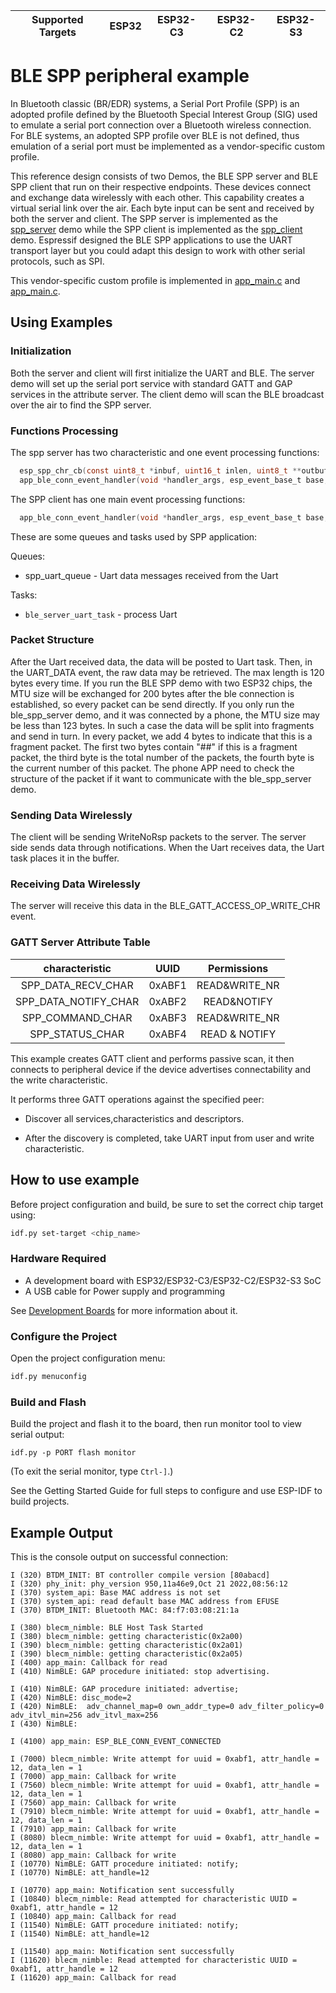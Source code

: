 | Supported Targets | ESP32 | ESP32-C3 | ESP32-C2 | ESP32-S3 |
| ----------------- | ----- | -------- | -------- | -------- |

# BLE SPP peripheral example

  In Bluetooth classic (BR/EDR) systems, a Serial Port Profile (SPP) is an adopted profile defined by the Bluetooth Special Interest Group (SIG) used to emulate a serial port connection over a Bluetooth wireless connection. For BLE systems, an adopted SPP profile over BLE is not defined, thus emulation of a serial port must be implemented as a vendor-specific custom profile.

  This reference design consists of two Demos, the BLE SPP server and BLE SPP client that run on their respective endpoints. These devices connect and exchange data wirelessly with each other. This capability creates a virtual serial link over the air. Each byte input can be sent and received by both the server and client. The SPP server is implemented as the [spp_server](../spp_server) demo while the SPP client is implemented as the [spp_client](../spp_client) demo. Espressif designed the BLE SPP applications to use the UART transport layer but you could adapt this design to work with other serial protocols, such as SPI.

  This vendor-specific custom profile is implemented in [app_main.c](../spp_client/main/app_main.c) and [app_main.c](../spp_server/main/app_main.c).

## Using Examples

### Initialization

  Both the server and client will first initialize the UART and BLE. The server demo will set up the serial port service with standard GATT and GAP services in the attribute server. The client demo will scan the BLE broadcast over the air to find the SPP server.

### Functions Processing

  The spp server has two characteristic and one event processing functions:

```c
  esp_spp_chr_cb(const uint8_t *inbuf, uint16_t inlen, uint8_t **outbuf, uint16_t *outlen, void *priv_data);
  app_ble_conn_event_handler(void *handler_args, esp_event_base_t base, int32_t id, void *event_data);
```

  The SPP client has one main event processing functions:

```c
  app_ble_conn_event_handler(void *handler_args, esp_event_base_t base, int32_t id, void *event_data);
```

  These are some queues and tasks used by SPP application:

  Queues:

  * spp_uart_queue       - Uart data messages received from the Uart

  Tasks:

  * `ble_server_uart_task`            - process Uart

### Packet Structure

  After the Uart received data, the data will be posted to Uart task. Then, in the UART_DATA event, the raw data may be retrieved. The max length is 120 bytes every time.
  If you run the BLE SPP demo with two ESP32 chips, the MTU size will be exchanged for 200 bytes after the ble connection is established, so every packet can be send directly.
  If you only run the ble_spp_server demo, and it was connected by a phone, the MTU size may be less than 123 bytes. In such a case the data will be split into fragments and send in turn.
  In every packet, we add 4 bytes to indicate that this is a fragment packet. The first two bytes contain "##" if this is a fragment packet, the third byte is the total number of the packets, the fourth byte is the current number of this packet.
  The phone APP need to check the structure of the packet if it want to communicate with the ble_spp_server demo.

### Sending Data Wirelessly

  The client will be sending WriteNoRsp packets to the server. The server side sends data through notifications. When the Uart receives data, the Uart task places it in the buffer.

### Receiving Data Wirelessly

   The server will receive this data in the BLE_GATT_ACCESS_OP_WRITE_CHR event.

### GATT Server Attribute Table

  characteristic|UUID|Permissions
  :-:|:-:|:-:
  SPP_DATA_RECV_CHAR|0xABF1|READ&WRITE_NR
  SPP_DATA_NOTIFY_CHAR|0xABF2|READ&NOTIFY
  SPP_COMMAND_CHAR|0xABF3|READ&WRITE_NR
  SPP_STATUS_CHAR|0xABF4|READ & NOTIFY

This example creates GATT client and performs passive scan, it then connects to peripheral device if the device advertises connectability and the write characteristic.

It performs three GATT operations against the specified peer:

* Discover all services,characteristics and descriptors.

* After the discovery is completed, take UART input from user and write characteristic.

## How to use example

Before project configuration and build, be sure to set the correct chip target using:

```bash
idf.py set-target <chip_name>
```

### Hardware Required

* A development board with ESP32/ESP32-C3/ESP32-C2/ESP32-S3 SoC
* A USB cable for Power supply and programming

See [Development Boards](https://www.espressif.com/en/products/devkits) for more information about it.

### Configure the Project

Open the project configuration menu: 

```bash
idf.py menuconfig
```

### Build and Flash

Build the project and flash it to the board, then run monitor tool to view serial output:

```
idf.py -p PORT flash monitor
```

(To exit the serial monitor, type ``Ctrl-]``.)

See the Getting Started Guide for full steps to configure and use ESP-IDF to build projects.

## Example Output

This is the console output on successful connection:

```
I (320) BTDM_INIT: BT controller compile version [80abacd]
I (320) phy_init: phy_version 950,11a46e9,Oct 21 2022,08:56:12
I (370) system_api: Base MAC address is not set
I (370) system_api: read default base MAC address from EFUSE
I (370) BTDM_INIT: Bluetooth MAC: 84:f7:03:08:21:1a

I (380) blecm_nimble: BLE Host Task Started
I (380) blecm_nimble: getting characteristic(0x2a00)
I (390) blecm_nimble: getting characteristic(0x2a01)
I (390) blecm_nimble: getting characteristic(0x2a05)
I (400) app_main: Callback for read
I (410) NimBLE: GAP procedure initiated: stop advertising.

I (410) NimBLE: GAP procedure initiated: advertise; 
I (420) NimBLE: disc_mode=2
I (420) NimBLE:  adv_channel_map=0 own_addr_type=0 adv_filter_policy=0 adv_itvl_min=256 adv_itvl_max=256
I (430) NimBLE: 

I (4100) app_main: ESP_BLE_CONN_EVENT_CONNECTED

I (7000) blecm_nimble: Write attempt for uuid = 0xabf1, attr_handle = 12, data_len = 1
I (7000) app_main: Callback for write
I (7560) blecm_nimble: Write attempt for uuid = 0xabf1, attr_handle = 12, data_len = 1
I (7560) app_main: Callback for write
I (7910) blecm_nimble: Write attempt for uuid = 0xabf1, attr_handle = 12, data_len = 1
I (7910) app_main: Callback for write
I (8080) blecm_nimble: Write attempt for uuid = 0xabf1, attr_handle = 12, data_len = 1
I (8080) app_main: Callback for write
I (10770) NimBLE: GATT procedure initiated: notify; 
I (10770) NimBLE: att_handle=12

I (10770) app_main: Notification sent successfully
I (10840) blecm_nimble: Read attempted for characteristic UUID = 0xabf1, attr_handle = 12
I (10840) app_main: Callback for read
I (11540) NimBLE: GATT procedure initiated: notify; 
I (11540) NimBLE: att_handle=12

I (11540) app_main: Notification sent successfully
I (11620) blecm_nimble: Read attempted for characteristic UUID = 0xabf1, attr_handle = 12
I (11620) app_main: Callback for read

```
